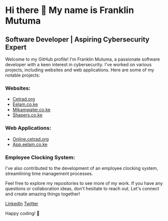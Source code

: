 # Hi there 👋 My name is Franklin Mutuma

## Software Developer | Aspiring Cybersecurity Expert

Welcome to my GitHub profile! I'm Franklin Mutuma, a passionate software developer with a keen interest in cybersecurity. I've worked on various projects, including websites and web applications. Here are some of my notable projects:

### Websites:
- [Cetrad.org](https://cetrad.org)
- [Eelam.co.ke](https://eelam.co.ke)
- [Mikamwater.co.ke](https://mikamwater.co.ke)
- [Shapers.co.ke](https://shapers.co.ke)

### Web Applications:
- [Online.cetrad.org](https://online.cetrad.org)
- [App.eelam.co.ke](https://app.eelam.co.ke)

### Employee Clocking System:
I've also contributed to the development of an employee clocking system, streamlining time management processes.

Feel free to explore my repositories to see more of my work. If you have any questions or collaboration ideas, don't hesitate to reach out. Let's connect and create amazing things together!

[LinkedIn](https://www.linkedin.com/in/framutuma/)
[Twitter](https://twitter.com/framutuma)

Happy coding! 🚀


<!--
**promutuma/promutuma** is a ✨ _special_ ✨ repository because its `README.md` (this file) appears on your GitHub profile.

Here are some ideas to get you started:

- 🔭 I’m currently working on ...
- 🌱 I’m currently learning ...
- 👯 I’m looking to collaborate on ...
- 🤔 I’m looking for help with ...
- 💬 Ask me about ...
- 📫 How to reach me: ...
- 😄 Pronouns: ...
- ⚡ Fun fact: ...
-->
